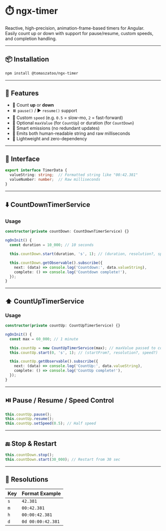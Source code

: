 # ⏱️ ngx-timer

Reactive, high-precision, animation-frame-based timers for Angular.  
Easily count up or down with support for pause/resume, custom speeds, and completion handling.

---

## 📦 Installation

```bash
npm install @tomaszatoo/ngx-timer
```

---

## 🚀 Features

- 🎯 Count **up** or **down**
- ⏸️ `pause()` / ▶️ `resume()` support
- 🚀 Custom `speed` (e.g. `0.5` = slow-mo, `2` = fast-forward)
- 📏 Optional `maxValue` (for `CountUp`) or duration (for `CountDown`)
- 🧠 Smart emissions (no redundant updates)
- 🧮 Emits both human-readable string and raw milliseconds
- 🧼 Lightweight and zero-dependency

---

## 🧠 Interface

```ts
export interface TimerData {
  valueString: string;  // Formatted string like "00:42.381"
  valueNumber: number;  // Raw milliseconds
}
```

---

## ⬇️ CountDownTimerService

### Usage

```ts
constructor(private countDown: CountDownTimerService) {}

ngOnInit() {
  const duration = 10_000; // 10 seconds

  this.countDown.start(duration, 's', 1); // (duration, resolution?, speed?)

  this.countDown.getObservable().subscribe({
    next: (data) => console.log('Countdown:', data.valueString),
    complete: () => console.log('Countdown complete!'),
  });
}
```

---

## ⬆️ CountUpTimerService

### Usage

```ts
constructor(private countUp: CountUpTimerService) {}

ngOnInit() {
  const max = 60_000; // 1 minute

  this.countUp = new CountUpTimerService(max); // maxValue passed to constructor
  this.countUp.start(0, 's', 1); // (startFrom?, resolution?, speed?)

  this.countUp.getObservable().subscribe({
    next: (data) => console.log('CountUp:', data.valueString),
    complete: () => console.log('CountUp complete!'),
  });
}
```

---

## ⏯️ Pause / Resume / Speed Control

```ts
this.countUp.pause();
this.countUp.resume();
this.countUp.setSpeed(0.5); // Half speed
```

---

## 🔚 Stop & Restart

```ts
this.countDown.stop();
this.countDown.start(30_000); // Restart from 30 sec
```

---

## 🧪 Resolutions

| Key | Format Example     |
|-----|--------------------|
| `s` | `42.381`           |
| `m` | `00:42.381`        |
| `h` | `00:00:42.381`     |
| `d` | `0d 00:00:42.381`  |